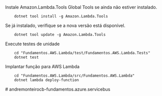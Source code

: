 
Instale Amazon.Lambda.Tools Global Tools se ainda não estiver instalado.
```
    dotnet tool install -g Amazon.Lambda.Tools
```

Se já instalado, verifique se a nova versão está disponível.
```
    dotnet tool update -g Amazon.Lambda.Tools
```

Execute testes de unidade
```
    cd "Fundamentos.AWS.Lambda/test/Fundamentos.AWS.Lambda.Tests"
    dotnet test
```

Implantar função para AWS Lambda
```
    cd "Fundamentos.AWS.Lambda/src/Fundamentos.AWS.Lambda"
    dotnet lambda deploy-function
```
#   a n d r e m o n t e i r o c b - f u n d a m e n t o s . a z u r e . s e r v i c e b u s  
 
